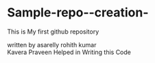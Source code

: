 # Sample-repo--creation-
This is My first github repository

written by asarelly rohith kumar
<br>
Kavera Praveen Helped in Writing this Code